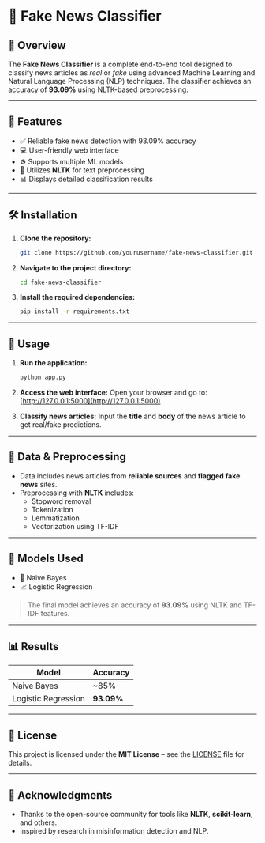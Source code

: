 # 📰 Fake News Classifier

## 📌 Overview
The **Fake News Classifier** is a complete end-to-end tool designed to classify news articles as *real* or *fake* using advanced Machine Learning and Natural Language Processing (NLP) techniques. The classifier achieves an accuracy of **93.09%** using NLTK-based preprocessing.

---

## 🚀 Features
- ✅ Reliable fake news detection with 93.09% accuracy
- 💻 User-friendly web interface
- ⚙️ Supports multiple ML models
- 🧹 Utilizes **NLTK** for text preprocessing
- 📊 Displays detailed classification results

---

## 🛠️ Installation

1. **Clone the repository:**
   ```bash
   git clone https://github.com/yourusername/fake-news-classifier.git
   ```

2. **Navigate to the project directory:**
   ```bash
   cd fake-news-classifier
   ```

3. **Install the required dependencies:**
   ```bash
   pip install -r requirements.txt
   ```

---

## 🧪 Usage

1. **Run the application:**
   ```bash
   python app.py
   ```

2. **Access the web interface:**
   Open your browser and go to: [http://127.0.0.1:5000](http://127.0.0.1:5000)

3. **Classify news articles:**
   Input the **title** and **body** of the news article to get real/fake predictions.

---

## 📂 Data & Preprocessing

- Data includes news articles from **reliable sources** and **flagged fake news** sites.
- Preprocessing with **NLTK** includes:
  - Stopword removal
  - Tokenization
  - Lemmatization
  - Vectorization using TF-IDF

---

## 🤖 Models Used

- 🧮 Naive Bayes
- 📈 Logistic Regression

> The final model achieves an accuracy of **93.09%** using NLTK and TF-IDF features.

---

## 📊 Results

| Model               | Accuracy |
|--------------------|----------|
| Naive Bayes        | ~85%     |
| Logistic Regression| **93.09%** |

---

## 📜 License
This project is licensed under the **MIT License** – see the [LICENSE](LICENSE) file for details.

---

## 🙏 Acknowledgments
- Thanks to the open-source community for tools like **NLTK**, **scikit-learn**, and others.
- Inspired by research in misinformation detection and NLP.